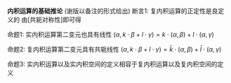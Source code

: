 **内积运算的基础推论**
(谢版以备注的形式给出)
断言1: 复内积运算的正定性是良定义的
由[共轭对称性]即可得

命题1: 实内积运算第二变元也具有线性
$(\alpha,k\cdot\beta+l\cdot\gamma)=k\cdot(\alpha,\beta)+l\cdot(\alpha,\gamma)$

命题2: 复内积运算第二变元具有共轭线性
$(\alpha,k\cdot\beta+l\cdot\gamma)=\bar k\cdot(\alpha,\beta)+\bar l\cdot(\alpha,\gamma)$

命题3: 实内积运算以及实内积空间的定义相容于复内积运算以及复内积空间的定义
